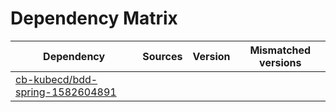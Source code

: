 # Dependency Matrix

Dependency | Sources | Version | Mismatched versions
---------- | ------- | ------- | -------------------
[cb-kubecd/bdd-spring-1582604891](https://github.com/cb-kubecd/bdd-spring-1582604891.git) |  | []() | 
